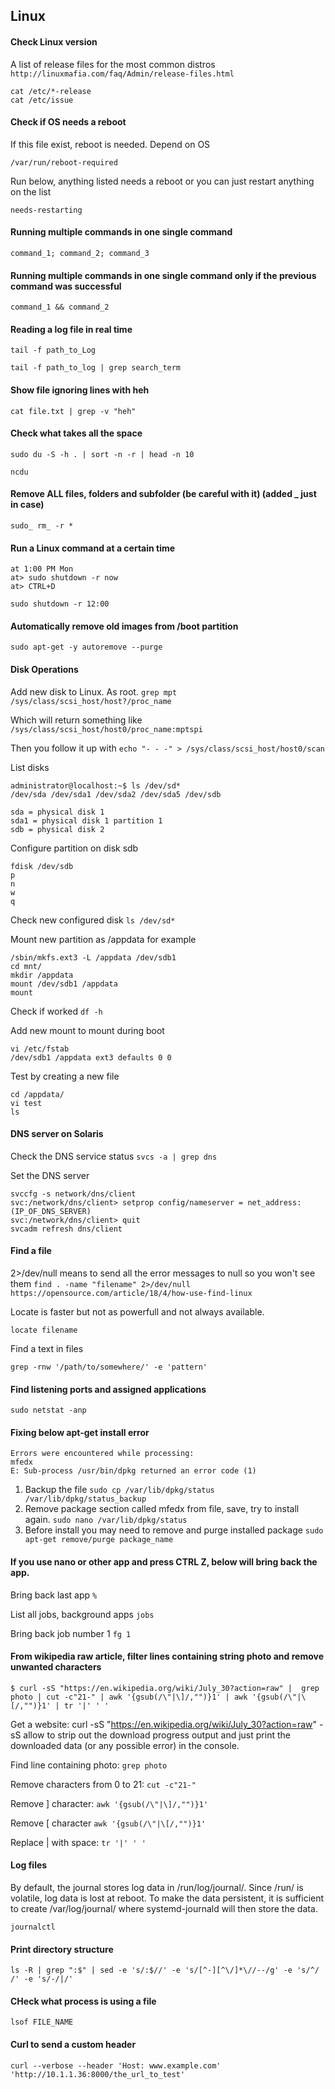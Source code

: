 ## Linux

#### Check Linux version

A list of release files for the most common distros
```http://linuxmafia.com/faq/Admin/release-files.html```

```
cat /etc/*-release
cat /etc/issue
```

#### Check if OS needs a reboot

If this file exist, reboot is needed. Depend on OS

`/var/run/reboot-required`

Run below, anything listed needs a reboot or you can just restart anything on the list

`needs-restarting`

#### Running multiple commands in one single command

```command_1; command_2; command_3```

#### Running multiple commands in one single command only if the previous command was successful

```command_1 && command_2```

#### Reading a log file in real time

```tail -f path_to_Log```

```tail -f path_to_log | grep search_term```

#### Show file ignoring lines with heh

```cat file.txt | grep -v "heh"```


#### Check what takes all the space
```sudo du -S -h . | sort -n -r | head -n 10```

```ncdu```

#### Remove ALL files, folders and subfolder (be careful with it) (added _ just in case)
```sudo_ rm_ -r *```

#### Run a Linux command at a certain time

```
at 1:00 PM Mon
at> sudo shutdown -r now
at> CTRL+D
```

```sudo shutdown -r 12:00```

#### Automatically remove old images from /boot partition
```sudo apt-get -y autoremove --purge```

#### Disk Operations

Add new disk to Linux. As root.
```grep mpt /sys/class/scsi_host/host?/proc_name```

Which will return something like 
```/sys/class/scsi_host/host0/proc_name:mptspi```

Then you follow it up with 
```echo "- - -" > /sys/class/scsi_host/host0/scan```

List disks
```
administrator@localhost:~$ ls /dev/sd*
/dev/sda /dev/sda1 /dev/sda2 /dev/sda5 /dev/sdb
```
```
sda = physical disk 1
sda1 = physical disk 1 partition 1
sdb = physical disk 2
```

Configure partition on disk sdb
```
fdisk /dev/sdb
p
n
w
q
```

Check new configured disk
```ls /dev/sd*```

Mount new partition as /appdata for example
```
/sbin/mkfs.ext3 -L /appdata /dev/sdb1
cd mnt/
mkdir /appdata
mount /dev/sdb1 /appdata
mount
```

Check if worked
```df -h```

Add new mount to mount during boot
```
vi /etc/fstab
/dev/sdb1 /appdata ext3 defaults 0 0
```

Test by creating a new file
```
cd /appdata/
vi test
ls
```

#### DNS server on Solaris

Check the DNS service status
```svcs -a | grep dns```

Set the DNS server
```
svccfg -s network/dns/client
svc:/network/dns/client> setprop config/nameserver = net_address: (IP_OF_DNS_SERVER)
svc:/network/dns/client> quit
svcadm refresh dns/client
```

#### Find a file

2>/dev/null means to send all the error messages to null so you won't see them
```find . -name "filename" 2>/dev/null```
```https://opensource.com/article/18/4/how-use-find-linux```

Locate is faster but not as powerfull and not always available.
```
locate filename
```

Find a text in files

```
grep -rnw '/path/to/somewhere/' -e 'pattern'
```

#### Find listening ports and assigned applications

```sudo netstat -anp```

#### Fixing below apt-get install error

```
Errors were encountered while processing:
mfedx
E: Sub-process /usr/bin/dpkg returned an error code (1)
```

1. Backup the file ```sudo cp /var/lib/dpkg/status /var/lib/dpkg/status_backup```
2. Remove package section called mfedx from file, save, try to install again. ```sudo nano /var/lib/dpkg/status```
3. Before install you may need to remove and purge installed package ```sudo apt-get remove/purge package_name```

#### If you use nano or other app and press CTRL Z, below will bring back the app.

Bring back last app ```%```

List all jobs, background apps ```jobs```

Bring back job number 1 ```fg 1```

#### From wikipedia raw article, filter lines containing string photo and remove unwanted characters

```
$ curl -sS "https://en.wikipedia.org/wiki/July_30?action=raw" |  grep photo | cut -c"21-" | awk '{gsub(/\"|\]/,"")}1' | awk '{gsub(/\"|\[/,"")}1' | tr '|' ' '
```

Get a website: curl -sS "https://en.wikipedia.org/wiki/July_30?action=raw" 
-sS allow to strip out the download progress output and just print the downloaded data (or any possible error) in the console.

Find line containing photo: ```grep photo```

Remove characters from 0 to 21: ```cut -c"21-"```

Remove ] character: ```awk '{gsub(/\"|\]/,"")}1'```

Remove [ character ```awk '{gsub(/\"|\[/,"")}1'```

Replace | with space: ```tr '|' ' '```

#### Log files

By default, the journal stores log data in /run/log/journal/. Since /run/ is volatile, log data is lost at reboot.
To make the data persistent, it is sufficient to create /var/log/journal/ where systemd-journald will then store the data.

```journalctl```

#### Print directory structure

`ls -R | grep ":$" | sed -e 's/:$//' -e 's/[^-][^\/]*\//--/g' -e 's/^/   /' -e 's/-/|/'`

#### CHeck what process is using a file

`lsof FILE_NAME`

#### Curl to send a custom header

`curl --verbose --header 'Host: www.example.com' 'http://10.1.1.36:8000/the_url_to_test'`
